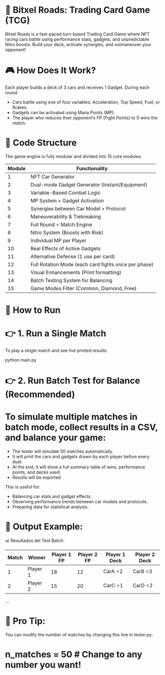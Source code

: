 # 🚗 Bitxel Roads: Trading Card Game (TCG)

 Bitxel Roads is a fast-paced turn-based Trading Card Game where NFT racing cars battle using performance stats, gadgets, and unpredictable Nitro boosts.
 Build your deck, activate synergies, and outmaneuver your opponent!

# 🎮 How Does It Work?

 Each player builds a deck of 3 cars and receives 1 Gadget. During each round:

 - Cars battle using one of four variables: Acceleration, Top Speed, Fuel, or Brakes.
 - Gadgets can be activated using Mana Points (MP).
 - The player who reduces their opponent’s FP (Fight Points) to 0 wins the match.

# 🧩 Code Structure

 The game engine is fully modular and divided into 15 core modules:

 | Module | Functionality |
 |--------|--------------|
 | 1 | NFT Car Generator |
 | 2 | Dual-mode Gadget Generator (Instant/Equipment) |
 | 3 | Variable-Based Combat Logic |
 | 4 | MP System + Gadget Activation |
 | 5 | Synergies between Car Model + Protocol |
 | 6 | Maneuverability & Tiebreaking |
 | 7 | Full Round + Match Engine |
 | 8 | Nitro System (Boosts with Risk) |
 | 9 | Individual MP per Player |
 | 10 | Real Effects of Active Gadgets |
 | 11 | Alternative Defense (1 use per card) |
 | 12 | Full Rotation Mode (each card fights once per phase) |
 | 13 | Visual Enhancements (Print formatting) |
 | 14 | Batch Testing System for Balancing |
 | 15 | Game Modes Filter (Common, Diamond, Free) |

# 🚀 How to Run

# 👉 1. Run a Single Match

 To play a single match and see live printed results:

 python main.py

# 👉 2. Run Batch Test for Balance (Recommended)

# To simulate multiple matches in batch mode, collect results in a CSV, and balance your game:

 - The tester will simulate 50 matches automatically.
 - It will print the cars and gadgets drawn by each player before every duel.
 - At the end, it will show a full summary table of wins, performance points, and decks used.
 - Results will be exported


 This is useful for:
 - Balancing car stats and gadget effects.
 - Observing performance trends between car models and protocols.
 - Preparing data for statistical analysis.

# 📂 Output Example:

 📊 Resultados del Test Batch:

 | Match | Winner | Player 1 FP | Player 2 FP | Player 1 Deck | Player 2 Deck |
 |-------|--------|-------------|-------------|---------------|---------------|
 | 1     | Player 1 | 18 | 12 | CarA ⭐2 | CarB ⭐3 |
 | 2     | Player 2 | 15 | 20 | CarC ⭐1 | CarD ⭐2 |
 ...

# 🎯 Pro Tip:

 You can modify the number of matches by changing this line in tester.py:

# n_matches = 50  # Change to any number you want!



